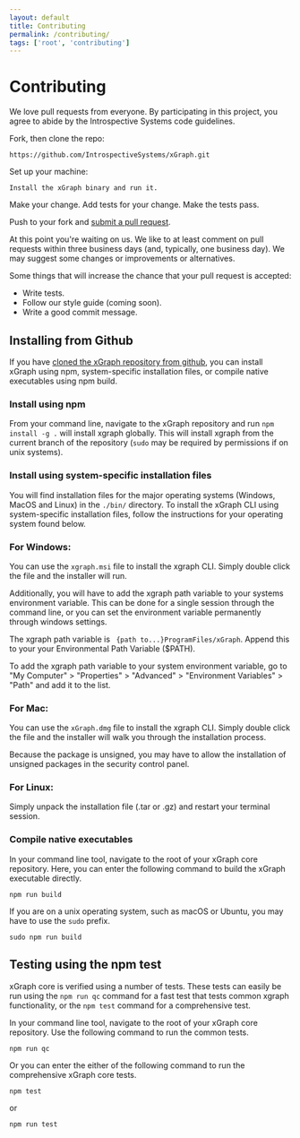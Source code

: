 ```yaml
---
layout: default
title: Contributing
permalink: /contributing/
tags: ['root', 'contributing']
---
```


# Contributing

We love pull requests from everyone. By participating in this project, you
agree to abide by the Introspective Systems code guidelines.

Fork, then clone the repo:

    https://github.com/IntrospectiveSystems/xGraph.git

Set up your machine:

    Install the xGraph binary and run it.

Make your change. Add tests for your change. Make the tests pass.

Push to your fork and [submit a pull request][pr].

[pr]: https://github.com/IntrospectiveSystems/xGraph/compare/

At this point you're waiting on us. We like to at least comment on pull requests
within three business days (and, typically, one business day). We may suggest
some changes or improvements or alternatives.

Some things that will increase the chance that your pull request is accepted:

* Write tests.
* Follow our style guide (coming soon).
* Write a good commit message.


## Installing from Github
If you have [cloned the xGraph repository from github](https://github.com/IntrospectiveSystems/xGraph), 
you can install xGraph using npm, system-specific installation files, or compile 
native executables using npm build.  

### Install using npm 
From your command line, navigate to the xGraph repository and run `npm install -g .` will install xgraph globally. This will install xgraph from the current
branch of the repository (`sudo` may be required by permissions if on unix systems).

### Install using system-specific installation files
You will find installation files for the major operating systems (Windows, MacOS and Linux) 
in the `./bin/` directory. To install the xGraph CLI using system-specific installation files, 
follow the instructions for your operating system found below.

### For Windows:
You can use the `xgraph.msi` file to install the xgraph CLI. Simply double
click the file and the installer will run.

Additionally, you will have to add the xgraph path variable to your
systems environment variable. This can be done for a single session
through the command line, or you can set the environment variable
permanently through windows settings.

The xgraph path variable is ``` {path to...}ProgramFiles/xGraph```.
Append this to your your Environmental Path Variable ($PATH).

To add the xgraph path variable to your system environment variable, go
to "My Computer" > "Properties" > "Advanced" > "Environment Variables" > "Path"
and add it to the list.

### For Mac:
You can use the `xGraph.dmg` file to install the xgraph CLI. Simply double
click the file and the installer will walk you through the installation
process.

Because the package is unsigned, you may have to allow the installation
of unsigned packages in the security control panel.

### For Linux:
Simply unpack the installation file (.tar or .gz) and restart your terminal
session.

### Compile native executables
In your command line tool, navigate to the root of your xGraph core repository. 
Here, you can enter the following command to build the xGraph executable directly.

```
npm run build
```

If you are on a unix operating system, such as macOS or Ubuntu, you may have to use 
the `sudo` prefix.
```
sudo npm run build
```

## Testing using the npm test
xGraph core is verified using a number of tests. These tests can easily be run using 
the `npm run qc` command for a fast test that tests common xgraph functionality, or the `npm test` command 
for a comprehensive test.  

In your command line tool, navigate to the root of your xGraph core repository. 
Use the following command to run the common tests.
```
npm run qc
```

Or you can enter the either of the following command to run the comprehensive xGraph core tests.
```
npm test
```
or 
```
npm run test
```


